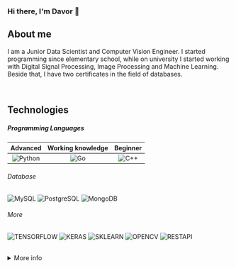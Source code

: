 ### Hi there, I'm Davor 👋

## About me
I am a Junior Data Scientist and Computer Vision Engineer. I started programming since elementary school, while on university I started working with Digital Signal Processing, Image Processing and Machine Learning. Beside that, I have two certificates in the field of databases.

<br />

## Technologies

##### Programming Languages

|Advanced|Working knowledge|Beginner|
|:-:	|:-:	|:-:	|
|  ![Python](https://img.shields.io/badge/python-v3.7-blue)	|  ![Go](https://img.shields.io/badge/Go-v1.12-blue)	|  ![C++](https://img.shields.io/badge/C++-Solutions-blue.svg?style=flat&logo=cplusplus)	|

###### Database
![MySQL](https://img.shields.io/badge/MySQL-%20-blue)
![PostgreSQL](https://img.shields.io/badge/PostgreSQL-12-blue)
![MongoDB](https://img.shields.io/badge/MongoDB-4-green)

###### More
![TENSORFLOW](https://img.shields.io/badge/TensorFlow-2-orange)
![KERAS](https://img.shields.io/badge/Keras-2-red)
![SKLEARN](https://img.shields.io/badge/scikit--learn-%20-blue)
![OPENCV](https://img.shields.io/badge/OPENCV-4-green)
![RESTAPI](https://img.shields.io/badge/-RESTAPI-000000?style=flat&logo=RESTAPI&logoColor=336791)

<br />

<details>
  <summary>More info</summary>

### Book -> [The hundred-page Computer Vision OpenCV book](http://datahacker.rs/the-hundred-page-computer-vision-opencv-book-in-python/)
<img src="https://raw.githubusercontent.com/DavorJordacevic/DavorJordacevic/master/10-768x1046.jpg" alt="Book" width="350"/>


## Other Work
<img src="https://raw.githubusercontent.com/DavorJordacevic/DavorJordacevic/master/st1-1024x567.jpg" alt="img1" width="600"/>
<img src="https://raw.githubusercontent.com/DavorJordacevic/DavorJordacevic/master/st2-1024x565.jpg" alt="img2" width="600"/>
<img src="https://raw.githubusercontent.com/DavorJordacevic/DavorJordacevic/master/Epipolar%20lines.jpg" alt="img3" width="600"/>
<img src="https://github.com/DavorJordacevic/DavorJordacevic/blob/master/thresholding.gif" alt="thresholding" width="600"/>
<img src="https://github.com/DavorJordacevic/DavorJordacevic/blob/master/ezgif.com-optimize.gif" alt="depth" width="600"/>
<img src="https://raw.githubusercontent.com/DavorJordacevic/DavorJordacevic/master/un-1024x424.jpg" alt="img4" width="600"/>
<br />

## Contact me 📞 
[![Linkedin Badge](https://img.shields.io/badge/-davorjordacevic-blue?style=flat-square&logo=Linkedin&logoColor=white&link=https://www.linkedin.com/in/acvjetan/)](https://rs.linkedin.com/public-profile/in/davor-jorda%C4%8Devi%C4%87-899a34175?challengeId=AQG61DxdxBr5lQAAAXPp1FygP-mSP8Oexqofm0UVt4awtVGmUoJVwxXx4Tj-pRiLDHfbHXMT_xt2PjL7T-0SJwPrUaNHOy03ug&submissionId=13aed795-b4f2-2a16-5b06-60ab8c39d600)
[![Gmail Badge](https://img.shields.io/badge/-davorjordacevic97@gmail.com-c14438?style=flat-square&logo=Gmail&logoColor=white&link=mailto:davorjordacevic97@gmail.com)](mailto:davorjordacevic97@gmail.com)
[![Twitter URL](https://img.shields.io/twitter/url/https/twitter.com/davorjord?style=social&label=Follow%20%40davorjord)](https://twitter.com/davorjord)
</details>
